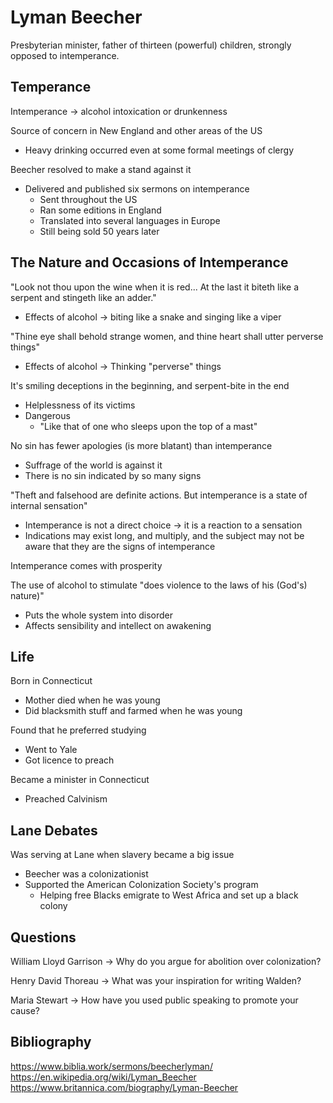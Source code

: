 # Lyman Beecher

Presbyterian minister, father of thirteen (powerful) children, strongly opposed
to intemperance.

## Temperance

Intemperance -> alcohol intoxication or drunkenness

Source of concern in New England and other areas of the US
- Heavy drinking occurred even at some formal meetings of clergy

Beecher resolved to make a stand against it
- Delivered and published six sermons on intemperance
    - Sent throughout the US
    - Ran some editions in England
    - Translated into several languages in Europe
    - Still being sold 50 years later

## The Nature and Occasions of Intemperance

"Look not thou upon the wine when it is red... At the last it biteth like a
serpent and stingeth like an adder."
- Effects of alcohol -> biting like a snake and singing like a viper

"Thine eye shall behold strange women, and thine heart shall utter perverse
things"
- Effects of alcohol -> Thinking "perverse" things

It's smiling deceptions in the beginning, and serpent-bite in the end
- Helplessness of its victims
- Dangerous
    - "Like that of one who sleeps upon the top of a mast"

No sin has fewer apologies (is more blatant) than intemperance
- Suffrage of the world is against it
- There is no sin indicated by so many signs

"Theft and falsehood are definite actions. But intemperance is a state of
internal sensation"
- Intemperance is not a direct choice -> it is a reaction to a sensation
- Indications may exist long, and multiply, and the subject may not be aware
  that they are the signs of intemperance

Intemperance comes with prosperity

The use of alcohol to stimulate "does violence to the laws of his (God's) nature)"
- Puts the whole system into disorder
- Affects sensibility and intellect on awakening

## Life

Born in Connecticut
- Mother died when he was young
- Did blacksmith stuff and farmed when he was young

Found that he preferred studying
- Went to Yale
- Got licence to preach

Became a minister in Connecticut
- Preached Calvinism

## Lane Debates

Was serving at Lane when slavery became a big issue
- Beecher was a colonizationist
- Supported the American Colonization Society's program
    - Helping free Blacks emigrate to West Africa and set up a black colony

## Questions

William Lloyd Garrison -> Why do you argue for abolition over colonization?

Henry David Thoreau -> What was your inspiration for writing Walden?

Maria Stewart -> How have you used public speaking to promote your cause?

## Bibliography

https://www.biblia.work/sermons/beecherlyman/
https://en.wikipedia.org/wiki/Lyman_Beecher
https://www.britannica.com/biography/Lyman-Beecher

